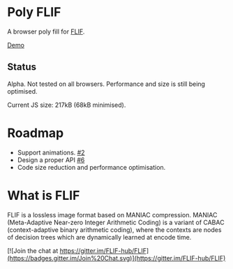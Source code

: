 # Poly FLIF
A browser poly fill for [FLIF](http://flif.info).

[Demo](https://uprootlabs.github.io/poly-flif/)

## Status

Alpha. Not tested on all browsers. Performance and size is still being optimised. 

Current JS size: 217kB (68kB minimised).

# Roadmap

* Support animations. [#2](https://github.com/UprootLabs/poly-flif/issues/2)
* Design a proper API [#6](https://github.com/UprootLabs/poly-flif/issues/6)
* Code size reduction and performance optimisation.

# What is FLIF

FLIF is a lossless image format based on MANIAC compression. MANIAC (Meta-Adaptive Near-zero Integer Arithmetic Coding) is a variant of CABAC (context-adaptive binary arithmetic coding), where the contexts are nodes of decision trees which are dynamically learned at encode time.

[![Join the chat at https://gitter.im/FLIF-hub/FLIF](https://badges.gitter.im/Join%20Chat.svg)](https://gitter.im/FLIF-hub/FLIF)

